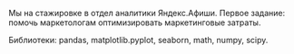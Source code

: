 Мы на стажировке в отдел аналитики Яндекс.Афиши. Первое задание: помочь маркетологам оптимизировать маркетинговые затраты. 

Библиотеки: pandas, matplotlib.pyplot, seaborn, math, numpy, scipy.
